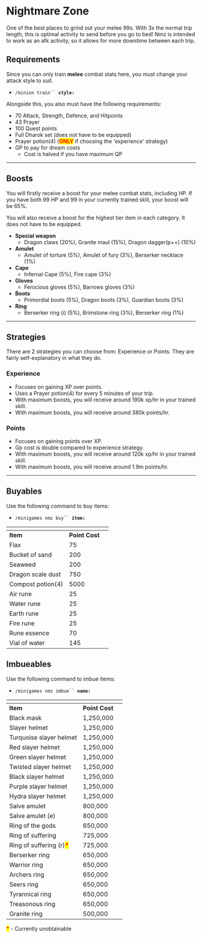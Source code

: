 # Nightmare Zone

One of the best places to grind out your melee 99s. With 3x the normal trip length, this is optimal activity to send before you go to bed! Nmz is intended to work as an afk activity, so it allows for more downtime between each trip.

## Requirements

Since you can only train **melee** combat stats here, you must change your attack style to suit.

* `/minion train`` `**`style:`**

Alongside this, you also must have the following requirements:

* 70 Attack, Strength, Defence, and Hitpoints
* 43 Prayer
* 100 Quest points
* Full Dharok set (does not have to be equipped)
* Prayer potion(4) (<mark style="color:red;">**ONLY**</mark> if choosing the 'experience' strategy)
* GP to pay for dream costs
  * Cost is halved if you have maximum QP

***

## Boosts

You will firstly receive a boost for your melee combat stats, including HP. If you have both 99 HP and 99 in your currently trained skill, your boost will be 65%.

You will also receive a boost for the highest tier item in each category. It does not have to be equipped.

* **Special weapon**
  * Dragon claws (20%), Granite maul (15%), Dragon dagger(p++) (10%)
* **Amulet**
  * Amulet of torture (5%), Amulet of fury (3%), Berserker necklace (1%)
* **Cape**
  * Infernal Cape (5%), Fire cape (3%)
* **Gloves**
  * Ferocious gloves (5%), Barrows gloves (3%)
* **Boots**
  * Primordial boots (5%), Dragon boots (3%), Guardian boots (3%)
* **Ring**
  * Berserker ring (i) (5%), Brimstone ring (3%), Berserker ring (1%)

***

## Strategies

There are 2 strategies you can choose from: Experience or Points. They are fairly self-explanatory in what they do.

### Experience

* Focuses on gaining XP over points.
* Uses a Prayer potion(4) for every 5 minutes of your trip.
* With maximum boosts, you will receive around 190k xp/hr in your trained skill.
* With maximum boosts, you will receive around 380k points/hr.

### Points

* Focuses on gaining points over XP.
* Gp cost is double compared to experience strategy.
* With maximum boosts, you will receive around 120k xp/hr in your trained skill.
* With maximum boosts, you will receive around 1.9m points/hr.

***

## Buyables

Use the following command to buy items:

* `/minigames nmz buy`` `**`item:`**

<table><thead><tr><th></th><th></th><th data-hidden></th></tr></thead><tbody><tr><td><strong>Item</strong></td><td><strong>Point Cost</strong></td><td></td></tr><tr><td>Flax</td><td>75</td><td></td></tr><tr><td>Bucket of sand</td><td>200</td><td></td></tr><tr><td>Seaweed</td><td>200</td><td></td></tr><tr><td>Dragon scale dust</td><td>750</td><td></td></tr><tr><td>Compost potion(4)</td><td>5000</td><td></td></tr><tr><td>Air rune</td><td>25</td><td></td></tr><tr><td>Water rune</td><td>25</td><td></td></tr><tr><td>Earth rune</td><td>25</td><td></td></tr><tr><td>Fire rune</td><td>25</td><td></td></tr><tr><td>Rune essence</td><td>70</td><td></td></tr><tr><td>Vial of water</td><td>145</td><td></td></tr></tbody></table>

## Imbueables

Use the following command to imbue items:

* `/minigames nmz imbue`` `**`name:`**

<table><thead><tr><th></th><th></th><th data-hidden></th></tr></thead><tbody><tr><td><strong>Item</strong></td><td><strong>Point Cost</strong></td><td></td></tr><tr><td>Black mask</td><td>1,250,000</td><td></td></tr><tr><td>Slayer helmet</td><td>1,250,000</td><td></td></tr><tr><td>Turquoise slayer helmet</td><td>1,250,000</td><td></td></tr><tr><td>Red slayer helmet</td><td>1,250,000</td><td></td></tr><tr><td>Green slayer helmet</td><td>1,250,000</td><td></td></tr><tr><td>Twisted slayer helmet</td><td>1,250,000</td><td></td></tr><tr><td>Black slayer helmet</td><td>1,250,000</td><td></td></tr><tr><td>Purple slayer helmet</td><td>1,250,000</td><td></td></tr><tr><td>Hydra slayer helmet</td><td>1,250,000</td><td></td></tr><tr><td>Salve amulet</td><td>800,000</td><td></td></tr><tr><td>Salve amulet (e)</td><td>800,000</td><td></td></tr><tr><td>Ring of the gods</td><td>650,000</td><td></td></tr><tr><td>Ring of suffering</td><td>725,000</td><td></td></tr><tr><td>Ring of suffering (r)<mark style="color:red;"><strong>*</strong></mark></td><td>725,000</td><td></td></tr><tr><td>Berserker ring</td><td>650,000</td><td></td></tr><tr><td>Warrior ring</td><td>650,000</td><td></td></tr><tr><td>Archers ring</td><td>650,000</td><td></td></tr><tr><td>Seers ring</td><td>650,000</td><td></td></tr><tr><td>Tyrannical ring</td><td>650,000</td><td></td></tr><tr><td>Treasonous ring</td><td>650,000</td><td></td></tr><tr><td>Granite ring</td><td>500,000</td><td></td></tr></tbody></table>

<mark style="color:red;">**\***</mark> - Currently unobtainable

